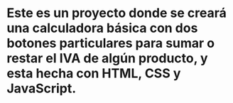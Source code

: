 # Este es un proyecto donde se creará una calculadora básica con dos botones particulares para sumar o restar el IVA de algún producto, y esta hecha con HTML, CSS y JavaScript.
